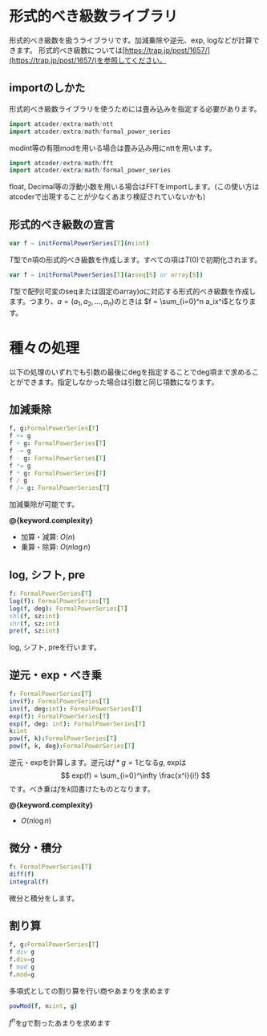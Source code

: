 # 形式的べき級数ライブラリ

形式的べき級数を扱うライブラリです。加減乗除や逆元、exp, logなどが計算できます。
形式的べき級数については[https://trap.jp/post/1657/](https://trap.jp/post/1657/)を参照してください。

## importのしかた

形式的べき級数ライブラリを使うためには畳み込みを指定する必要があります。

```nim
import atcoder/extra/math/ntt
import atcoder/extra/math/formal_power_series
```

modint等の有限modを用いる場合は畳み込み用にnttを用います。

```nim
import atcoder/extra/math/fft
import atcoder/extra/math/formal_power_series
```

float, Decimal等の浮動小数を用いる場合はFFTをimportします。(この使い方はatcoderで出現することが少なくあまり検証されていないかも)

## 形式的べき級数の宣言

```nim
var f = initFormalPowerSeries[T](n:int)
```

$T$型で$n$項の形式的べき級数を作成します。すべての項は$T(0)$で初期化されます。

```nim
var f = initFormalPowerSeries[T](a:seq[S] or array[S])
```

$T$型で配列(可変のseqまたは固定のarray)$a$に対応する形式的べき級数を作成します。つまり、$a=(a_1,a_2, \ldots ,a_n)$のときは
$f = \sum_{i=0}^n a_ix^i$となります。

# 種々の処理
以下の処理のいずれでも引数の最後にdegを指定することでdeg項まで求めることができます。指定しなかった場合は引数と同じ項数になります。

## 加減乗除
```nim
f, g:FormalPowerSeries[T]
f += g
f + g: FormalPowerSeries[T]
f -= g
f - g: FormalPowerSeries[T]
f *= g
f * g: FormalPowerSeries[T]
f / g
f /= g: FormalPowerSeries[T]
```

加減乗除が可能です。

**@{keyword.complexity}**

- 加算・減算: $O(n)$
- 乗算・除算: $O(n \log n)$

## log, シフト, pre
```nim
f: FormalPowerSeries[T]
log(f): FormalPowerSeries[T]
log(f, deg): FormalPowerSeries[T]
shl(f, sz:int)
shr(f, sz:int)
pre(f, sz:int)
```

log, シフト, preを行います。

## 逆元・exp・べき乗
```nim
f: FormalPowerSeries[T]
inv(f): FormalPowerSeries[T]
inv(f, deg:int): FormalPowerSeries[T]
exp(f): FormalPowerSeries[T]
exp(f, deg: int): FormalPowerSeries[T]
k:int
pow(f, k):FormalPowerSeries[T]
pow(f, k, deg):FormalPowerSeries[T]
```

逆元・expを計算します。逆元は$f*g=1$となる$g$, expは
$$
exp(f) = \sum_{i=0}^\infty \frac{x^i}{i!}
$$
です。べき乗は$f$を$k$回書けたものとなります。


**@{keyword.complexity}**
- $O(n\log n)$

## 微分・積分
```nim
f: FormalPowerSeries[T]
diff(f)
integral(f)
```

微分と積分をします。

## 割り算
```nim
f, g:FormalPowerSeries[T]
f div g
f.div=g
f mod g
f.mod=g
```

多項式としての割り算を行い商やあまりを求めます

```nim
powMod(f, n:int, g)
```

$f^n$を$g$で割ったあまりを求めます
